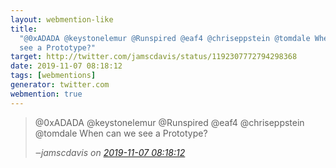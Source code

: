 ```yaml
---
layout: webmention-like
title:
  "@0xADADA @keystonelemur @Runspired @eaf4 @chriseppstein @tomdale When can we
  see a Prototype?"
target: http://twitter.com/jamscdavis/status/1192307772794298368
date: 2019-11-07 08:18:12
tags: [webmentions]
generator: twitter.com
webmention: true
---
```


<blockquote class="external-citation">
  <p>
    @0xADADA @keystonelemur @Runspired @eaf4 @chriseppstein @tomdale When can we see a Prototype?
  </p>
  <cite>‒<span class="p-author p-name">jamscdavis</span>
    on
    <a href="http://twitter.com/jamscdavis/status/1192307772794298368" rel="external nofollow" target="_blank">2019-11-07 08:18:12</a>
  </cite>
</blockquote>
